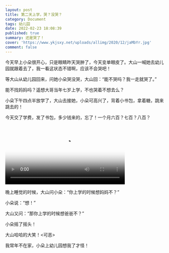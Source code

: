 ```yaml
---
layout: post
title: 第二天上学，哭？没哭？
category: Document
tags: 幼儿园
date: 2022-02-23 18:08:39
published: true
summary: 还是哭了！
cover: 'https://www.ykjsxy.net/uploads/allimg/2020/12/jaMbYr.jpg'
comment: false
---
```


今天早上小朵很开心，只是眼睛昨天哭肿了，今天变单眼皮了。大山一喊她去幼儿园就跟着去了，我一看这状态不错啊，应该不会哭吧！

等大山从幼儿园回来，问她小朵哭没哭，大山回：“能不哭吗？我一走就哭了。”

能不找妈妈吗？遥想大哥当年七岁上学，不也哭着不想去么？

小朵下午四点半放学了，大山去接她，小朵可高兴了，背着小书包，拿着糖，跳来跳去的！

今天交了学费，发了书包，多少钱来的，忘了！一个月六百？七百？八百？

<!--
[![发书包了](//ci.xiaohongshu.com/6a5b81dc-2a1d-8931-6b9b-2407e9a197e8?imageView2/2/w/1080/format/jpg)](https://www.xiaohongshu.com/discovery/item/621738420000000001028d72)
-->

<video class="xhs_video" controls="controls" objectfit="contain" width="380px" poster="//ci.xiaohongshu.com/6a5b81dc-2a1d-8931-6b9b-2407e9a197e8?imageView2/2/w/1080/format/jpg" src="621738420000000001028d72"></video>

晚上睡觉的时候，大山问小朵：“你上学的时候想妈妈不？”

小朵说：“想！”

大山又问：“那你上学的时候想爸爸不？”

小朵摇了摇头！

大山哈哈的大笑！<可恶>

我常年不在家，小朵上幼儿园想我了才怪！

